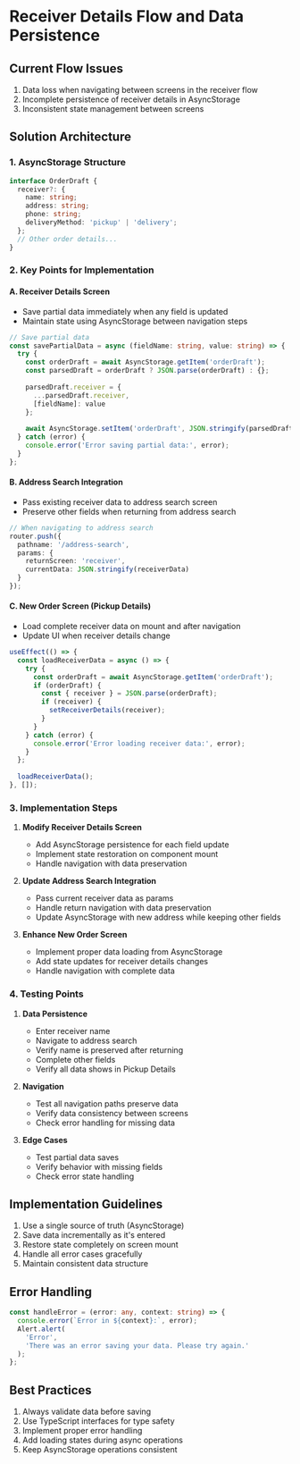 # Receiver Details Flow and Data Persistence

## Current Flow Issues
1. Data loss when navigating between screens in the receiver flow
2. Incomplete persistence of receiver details in AsyncStorage
3. Inconsistent state management between screens

## Solution Architecture

### 1. AsyncStorage Structure
```typescript
interface OrderDraft {
  receiver?: {
    name: string;
    address: string;
    phone: string;
    deliveryMethod: 'pickup' | 'delivery';
  };
  // Other order details...
}
```

### 2. Key Points for Implementation

#### A. Receiver Details Screen
- Save partial data immediately when any field is updated
- Maintain state using AsyncStorage between navigation steps
```typescript
// Save partial data
const savePartialData = async (fieldName: string, value: string) => {
  try {
    const orderDraft = await AsyncStorage.getItem('orderDraft');
    const parsedDraft = orderDraft ? JSON.parse(orderDraft) : {};
    
    parsedDraft.receiver = {
      ...parsedDraft.receiver,
      [fieldName]: value
    };
    
    await AsyncStorage.setItem('orderDraft', JSON.stringify(parsedDraft));
  } catch (error) {
    console.error('Error saving partial data:', error);
  }
};
```

#### B. Address Search Integration
- Pass existing receiver data to address search screen
- Preserve other fields when returning from address search
```typescript
// When navigating to address search
router.push({
  pathname: '/address-search',
  params: {
    returnScreen: 'receiver',
    currentData: JSON.stringify(receiverData)
  }
});
```

#### C. New Order Screen (Pickup Details)
- Load complete receiver data on mount and after navigation
- Update UI when receiver details change
```typescript
useEffect(() => {
  const loadReceiverData = async () => {
    try {
      const orderDraft = await AsyncStorage.getItem('orderDraft');
      if (orderDraft) {
        const { receiver } = JSON.parse(orderDraft);
        if (receiver) {
          setReceiverDetails(receiver);
        }
      }
    } catch (error) {
      console.error('Error loading receiver data:', error);
    }
  };
  
  loadReceiverData();
}, []);
```

### 3. Implementation Steps

1. **Modify Receiver Details Screen**
   - Add AsyncStorage persistence for each field update
   - Implement state restoration on component mount
   - Handle navigation with data preservation

2. **Update Address Search Integration**
   - Pass current receiver data as params
   - Handle return navigation with data preservation
   - Update AsyncStorage with new address while keeping other fields

3. **Enhance New Order Screen**
   - Implement proper data loading from AsyncStorage
   - Add state updates for receiver details changes
   - Handle navigation with complete data

### 4. Testing Points

1. **Data Persistence**
   - Enter receiver name
   - Navigate to address search
   - Verify name is preserved after returning
   - Complete other fields
   - Verify all data shows in Pickup Details

2. **Navigation**
   - Test all navigation paths preserve data
   - Verify data consistency between screens
   - Check error handling for missing data

3. **Edge Cases**
   - Test partial data saves
   - Verify behavior with missing fields
   - Check error state handling

## Implementation Guidelines

1. Use a single source of truth (AsyncStorage)
2. Save data incrementally as it's entered
3. Restore state completely on screen mount
4. Handle all error cases gracefully
5. Maintain consistent data structure

## Error Handling

```typescript
const handleError = (error: any, context: string) => {
  console.error(`Error in ${context}:`, error);
  Alert.alert(
    'Error',
    'There was an error saving your data. Please try again.'
  );
};
```

## Best Practices

1. Always validate data before saving
2. Use TypeScript interfaces for type safety
3. Implement proper error handling
4. Add loading states during async operations
5. Keep AsyncStorage operations consistent 